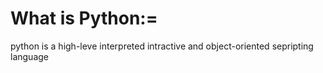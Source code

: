 # What is Python:=
 python is a high-leve interpreted intractive and object-oriented sepripting language
